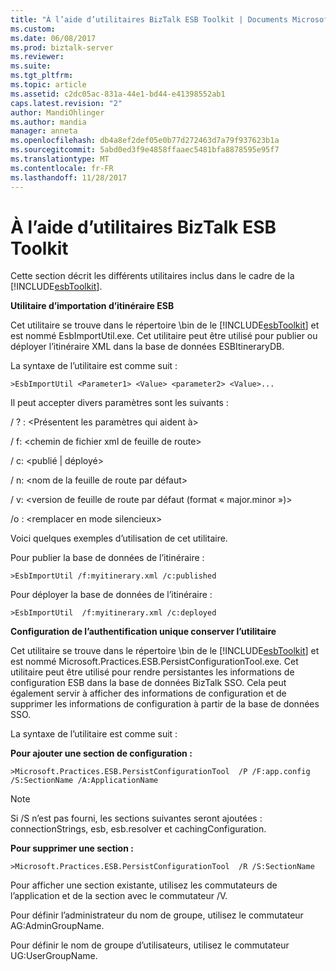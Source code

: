```yaml
---
title: "À l’aide d’utilitaires BizTalk ESB Toolkit | Documents Microsoft"
ms.custom: 
ms.date: 06/08/2017
ms.prod: biztalk-server
ms.reviewer: 
ms.suite: 
ms.tgt_pltfrm: 
ms.topic: article
ms.assetid: c2dc05ac-831a-44e1-bd44-e41398552ab1
caps.latest.revision: "2"
author: MandiOhlinger
ms.author: mandia
manager: anneta
ms.openlocfilehash: db4a8ef2def05e0b77d272463d7a79f937623b1a
ms.sourcegitcommit: 5abd0ed3f9e4858ffaaec5481bfa8878595e95f7
ms.translationtype: MT
ms.contentlocale: fr-FR
ms.lasthandoff: 11/28/2017
---
```

# <a name="using-the-biztalk-esb-toolkit-utilities"></a>À l’aide d’utilitaires BizTalk ESB Toolkit
Cette section décrit les différents utilitaires inclus dans le cadre de la [!INCLUDE[esbToolkit](../includes/esbtoolkit-md.md)].  
  
 **Utilitaire d’importation d’itinéraire ESB**  
  
 Cet utilitaire se trouve dans le répertoire \bin de le [!INCLUDE[esbToolkit](../includes/esbtoolkit-md.md)] et est nommé EsbImportUtil.exe. Cet utilitaire peut être utilisé pour publier ou déployer l’itinéraire XML dans la base de données ESBItineraryDB.  
  
 La syntaxe de l’utilitaire est comme suit :  
  
```  
>EsbImportUtil <Parameter1> <Value> <parameter2> <Value>...  
```  
  
 Il peut accepter divers paramètres sont les suivants :  
  
 / ? : \<Présentent les paramètres qui aident à\>  
  
 / f: \<chemin de fichier xml de feuille de route\>  
  
 / c: \<publié &#124; déployé\>  
  
 / n: \<nom de la feuille de route par défaut\>  
  
 / v: \<version de feuille de route par défaut (format « major.minor »)\>  
  
 /o : \<remplacer en mode silencieux\>  
  
 Voici quelques exemples d’utilisation de cet utilitaire.  
  
 Pour publier la base de données de l’itinéraire :  
  
```  
>EsbImportUtil /f:myitinerary.xml /c:published  
```  
  
 Pour déployer la base de données de l’itinéraire :  
  
```  
>EsbImportUtil  /f:myitinerary.xml /c:deployed  
```  
  
 **Configuration de l’authentification unique conserver l’utilitaire**  
  
 Cet utilitaire se trouve dans le répertoire \bin de le [!INCLUDE[esbToolkit](../includes/esbtoolkit-md.md)] et est nommé Microsoft.Practices.ESB.PersistConfigurationTool.exe. Cet utilitaire peut être utilisé pour rendre persistantes les informations de configuration ESB dans la base de données BizTalk SSO. Cela peut également servir à afficher des informations de configuration et de supprimer les informations de configuration à partir de la base de données SSO.  
  
 La syntaxe de l’utilitaire est comme suit :  
  
 **Pour ajouter une section de configuration :**  
  
```  
>Microsoft.Practices.ESB.PersistConfigurationTool  /P /F:app.config /S:SectionName /A:ApplicationName  
```  
  
> [!NOTE]
>  Si /S n’est pas fourni, les sections suivantes seront ajoutées : connectionStrings, esb, esb.resolver et cachingConfiguration.  
  
 **Pour supprimer une section :**  
  
```  
>Microsoft.Practices.ESB.PersistConfigurationTool  /R /S:SectionName  
```  
  
 Pour afficher une section existante, utilisez les commutateurs de l’application et de la section avec le commutateur /V.  
  
 Pour définir l’administrateur du nom de groupe, utilisez le commutateur AG:AdminGroupName.  
  
 Pour définir le nom de groupe d’utilisateurs, utilisez le commutateur UG:UserGroupName.